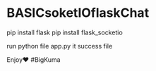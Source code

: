 # BASICsoketIOflaskChat

pip install flask
pip install flask_socketio

run python file app.py it success file

Enjoy♥ #BigKuma
